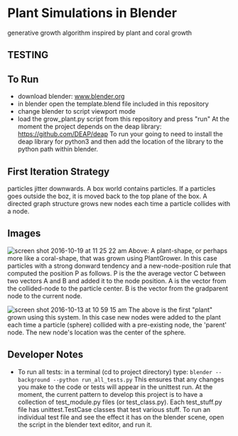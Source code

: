 # Plant Simulations in Blender
generative growth algorithm inspired by plant and coral growth

## TESTING

## To Run
- download blender: www.blender.org
- in blender open the template.blend file included in this repository
- change blender to script viewport mode
- load the grow_plant.py script from this repository and press "run"
At the moment the project depends on the deap library: https://github.com/DEAP/deap
To run your going to need to install the deap library for python3 and then add the location of the library to the python path within blender.

## First Iteration Strategy
particles jitter downwards.
A box world contains particles. If a particles goes outside the boz, it is moved back to the top plane of the box.
A directed graph structure grows new nodes each time a particle collides with a node.

## Images
![screen shot 2016-10-19 at 11 25 22 am](https://cloud.githubusercontent.com/assets/3253027/19532080/07b6a552-95ef-11e6-8d68-3091f46881ab.png)
Above: A plant-shape, or perhaps more like a coral-shape, that was grown using PlantGrower. In this case particles with a strong donward tendency and a new-node-position rule that computed the position P as follows. P is the the average vector C between two vectors A and B and added it to the node position. A is the vector from the collided-node to the particle center. B is the vector from the gradparent node to the current node.

![screen shot 2016-10-13 at 10 59 15 am](https://cloud.githubusercontent.com/assets/3253027/19360869/2951f144-9135-11e6-9f9d-b1107802b3a7.png)
The above is the first "plant" grown using this system. In this case new nodes were added to the plant each time a particle (sphere) collided with a pre-existing node, the 'parent' node. The new node's location was the center of the sphere.

## Developer Notes
* To run all tests: in a terminal (cd to project directory) type: 
``` blender --background --python run_all_tests.py ```
This ensures that any changes you make to the code or tests will appear in the unittest run.
At the moment, the current pattern to develop this project is to have a collection of test_module.py files (or test_class.py). Each test_stuff.py file has unittest.TestCase classes that test various stuff.
To run an individual test file and see the effect it has on the blender scene, open the script in the blender text editor, and run it.



